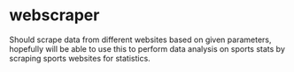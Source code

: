 # webscraper
Should scrape data from different websites based on given parameters, hopefully will be able to use this to perform data analysis on sports stats by scraping sports websites for statistics.
